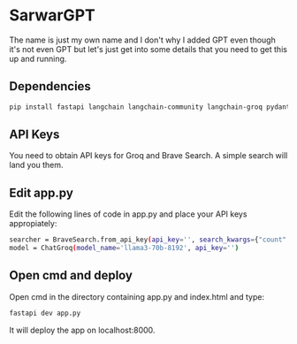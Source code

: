 # SarwarGPT
The name is just my own name and I don't why I added GPT even though it's not even GPT but let's just get into some details that you need to get this up and running.

## Dependencies
```bash
pip install fastapi langchain langchain-community langchain-groq pydantic
```
## API Keys
You need to obtain API keys for Groq and Brave Search. A simple search will land you them.

## Edit app.py
Edit the following lines of code in app.py and place your API keys appropiately:

```bash
searcher = BraveSearch.from_api_key(api_key='', search_kwargs={"count": 3})
model = ChatGroq(model_name='llama3-70b-8192', api_key='')
```

## Open cmd and deploy
Open cmd in the directory containing app.py and index.html and type:

```bash
fastapi dev app.py
```

It will deploy the app on localhost:8000.


